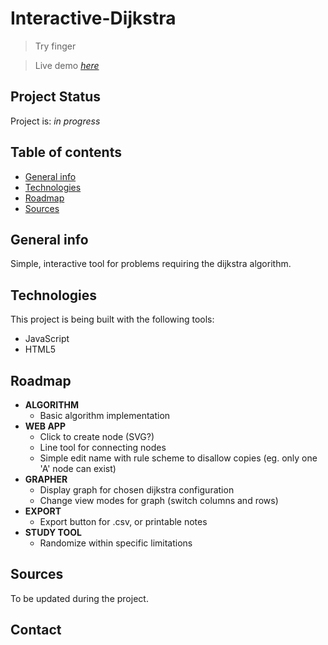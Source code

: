 # Interactive-Dijkstra

> Try finger

> Live demo [_here_](rylenenger.github.io/interactive-dijkstra)


## Project Status
Project is: _in progress_ 


## Table of contents
* [General info](#general-info)
* [Technologies](#technologies)
* [Roadmap](#roadmap)
* [Sources](#sources)


## General info
Simple, interactive tool for problems requiring the dijkstra algorithm.
	
	
## Technologies
This project is being built with the following tools:
* JavaScript
* HTML5


## Roadmap
* **ALGORITHM**
  * Basic algorithm implementation
* **WEB APP**
  * Click to create node (SVG?)
  * Line tool for connecting nodes
  * Simple edit name with rule scheme to disallow copies (eg. only one 'A' node can exist)
* **GRAPHER**
  * Display graph for chosen dijkstra configuration
  * Change view modes for graph (switch columns and rows)
* **EXPORT**
  * Export button for .csv, or printable notes
* **STUDY TOOL**
  * Randomize within specific limitations


## Sources
To be updated during the project.


## Contact
